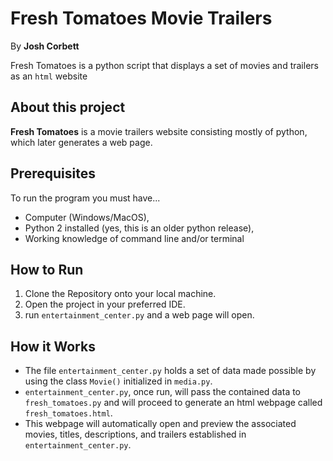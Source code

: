 # Fresh Tomatoes Movie Trailers
By **Josh Corbett**

Fresh Tomatoes is a python script that displays a set of movies and trailers as an `html` website

## About this project
**Fresh Tomatoes** is a movie trailers website consisting mostly of python, which later generates a web page.

## Prerequisites

To run the program you must have...

* Computer (Windows/MacOS),
* Python 2 installed (yes, this is an older python release),
* Working knowledge of command line and/or terminal

## How to Run

1. Clone the Repository onto your local machine.
2. Open the project in your preferred IDE.
3. run `entertainment_center.py` and a web page will open.

## How it Works

* The file `entertainment_center.py` holds a set of data made possible by using the class `Movie()` initialized in `media.py`. 
* `entertainment_center.py`, once run, will pass the contained data to `fresh_tomatoes.py` and will proceed to generate an html webpage called `fresh_tomatoes.html`.
* This webpage will automatically open and preview the associated movies, titles, descriptions, and trailers established in `entertainment_center.py`.